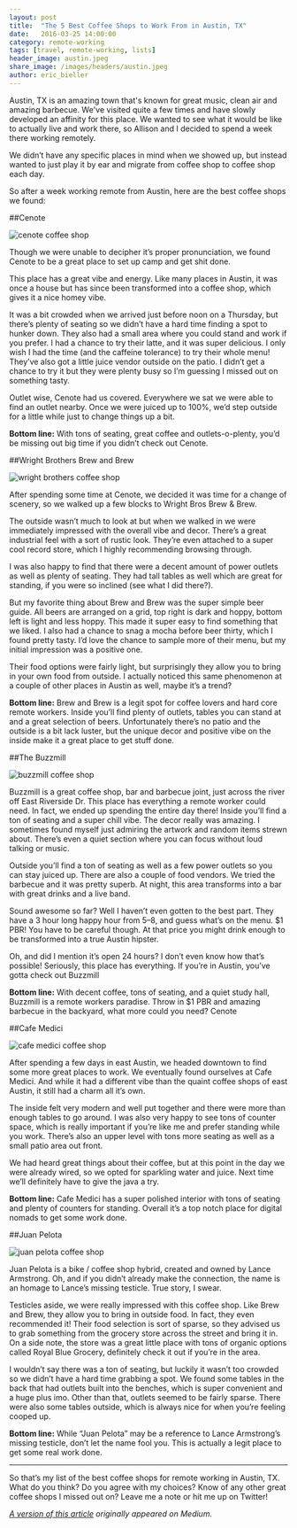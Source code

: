 ```yaml
---
layout: post
title:  "The 5 Best Coffee Shops to Work From in Austin, TX"
date:   2016-03-25 14:00:00
category: remote-working
tags: [travel, remote-working, lists]
header_image: austin.jpeg
share_image: /images/headers/austin.jpeg
author: eric_bieller
---
```


Austin, TX is an amazing town that's known for great music, clean air and amazing barbecue. We've visited quite a few times and have slowly developed an affinity for this place. We wanted to see what it would be like to actually live and work there, so Allison and I decided to spend a week there working remotely.

We didn’t have any specific places in mind when we showed up, but instead wanted to just play it by ear and migrate from coffee shop to coffee shop each day.

So after a week working remote from Austin, here are the best coffee shops we found:

##Cenote

![cenote coffee shop](/images/uploads/cenote.jpeg)

Though we were unable to decipher it’s proper pronunciation, we found Cenote to be a great place to set up camp and get shit done.

This place has a great vibe and energy. Like many places in Austin, it was once a house but has since been transformed into a coffee shop, which gives it a nice homey vibe.

It was a bit crowded when we arrived just before noon on a Thursday, but there’s plenty of seating so we didn’t have a hard time finding a spot to hunker down. They also had a small area where you could stand and work if you prefer.
I had a chance to try their latte, and it was super delicious. I only wish I had the time (and the caffeine tolerance) to try their whole menu! They’ve also got a little juice vendor outside on the patio. I didn’t get a chance to try it but they were plenty busy so I’m guessing I missed out on something tasty.

Outlet wise, Cenote had us covered. Everywhere we sat we were able to find an outlet nearby. Once we were juiced up to 100%, we’d step outside for a little while just to change things up a bit.

**Bottom line:** With tons of seating, great coffee and outlets-o-plenty, you’d be missing out big time if you didn’t check out Cenote.

##Wright Brothers Brew and Brew

![wright brothers coffee shop](/images/uploads/wright-brothers.jpeg)

After spending some time at Cenote, we decided it was time for a change of scenery, so we walked up a few blocks to Wright Bros Brew & Brew.

The outside wasn’t much to look at but when we walked in we were immediately impressed with the overall vibe and decor. There’s a great industrial feel with a sort of rustic look. They’re even attached to a super cool record store, which I highly recommending browsing through.

I was also happy to find that there were a decent amount of power outlets as well as plenty of seating. They had tall tables as well which are great for standing, if you were so inclined (see what I did there?).

But my favorite thing about Brew and Brew was the super simple beer guide. All beers are arranged on a grid, top right is dark and hoppy, bottom left is light and less hoppy. This made it super easy to find something that we liked.
I also had a chance to snag a mocha before beer thirty, which I found pretty tasty. I’d love the chance to sample more of their menu, but my initial impression was a positive one.

Their food options were fairly light, but surprisingly they allow you to bring in your own food from outside. I actually noticed this same phenomenon at a couple of other places in Austin as well, maybe it’s a trend?

**Bottom line:** Brew and Brew is a legit spot for coffee lovers and hard core remote workers. Inside you’ll find plenty of outlets, tables you can stand at and a great selection of beers. Unfortunately there’s no patio and the outside is a bit lack luster, but the unique decor and positive vibe on the inside make it a great place to get stuff done.

##The Buzzmill

![buzzmill coffee shop](/images/uploads/buzzmill.jpeg)

Buzzmill is a great coffee shop, bar and barbecue joint, just across the river off East Riverside Dr. This place has everything a remote worker could need. In fact, we ended up spending the entire day there!
Inside you’ll find a ton of seating and a super chill vibe. The decor really was amazing. I sometimes found myself just admiring the artwork and random items strewn about. There’s even a quiet section where you can focus without loud talking or music.

Outside you’ll find a ton of seating as well as a few power outlets so you can stay juiced up. There are also a couple of food vendors. We tried the barbecue and it was pretty superb. At night, this area transforms into a bar with great drinks and a live band.

Sound awesome so far? Well I haven’t even gotten to the best part. They have a 3 hour long happy hour from 5–8, and guess what’s on the menu. $1 PBR! You have to be careful though. At that price you might drink enough to be transformed into a true Austin hipster.

Oh, and did I mention it’s open 24 hours? I don’t even know how that’s possible! Seriously, this place has everything. If you’re in Austin, you’ve gotta check out Buzzmill

**Bottom line:** With decent coffee, tons of seating, and a quiet study hall, Buzzmill is a remote workers paradise. Throw in $1 PBR and amazing barbecue in the backyard, what more could you need?
Cenote

##Cafe Medici

![cafe medici coffee shop](/images/uploads/medici.jpeg)

After spending a few days in east Austin, we headed downtown to find some more great places to work. We eventually found ourselves at Cafe Medici. And while it had a different vibe than the quaint coffee shops of east Austin, it still had a charm all it’s own.

The inside felt very modern and well put together and there were more than enough tables to go around. I was also very happy to see tons of counter space, which is really important if you’re like me and prefer standing while you work. There’s also an upper level with tons more seating as well as a small patio area out front.

We had heard great things about their coffee, but at this point in the day we were already wired, so we opted for sparkling water and juice. Next time we’ll definitely have to give the java a try.

**Bottom line:** Cafe Medici has a super polished interior with tons of seating and plenty of counters for standing. Overall it’s a top notch place for digital nomads to get some work done.

##Juan Pelota

![juan pelota coffee shop](/images/uploads/juan.jpeg)

Juan Pelota is a bike / coffee shop hybrid, created and owned by Lance Armstrong. Oh, and if you didn’t already make the connection, the name is an homage to Lance’s missing testicle. True story, I swear.

Testicles aside, we were really impressed with this coffee shop. Like Brew and Brew, they allow you to bring in outside food. In fact, they even recommended it! Their food selection is sort of sparse, so they advised us to grab something from the grocery store across the street and bring it in. On a side note, the store was a great little place with tons of organic options called Royal Blue Grocery, definitely check it out if you’re in the area.

I wouldn’t say there was a ton of seating, but luckily it wasn’t too crowded so we didn’t have a hard time grabbing a spot. We found some tables in the back that had outlets built into the benches, which is super convenient and a huge plus imo. Other than that, outlets seemed to be fairly sparse. There were also some tables outside, which is always nice for when you’re feeling cooped up.

**Bottom line:** While “Juan Pelota” may be a reference to Lance Armstrong’s missing testicle, don’t let the name fool you. This is actually a legit place to get some real work done.

---

So that’s my list of the best coffee shops for remote working in Austin, TX. What do you think? Do you agree with my choices? Know of any other great coffee shops I missed out on? Leave me a note or hit me up on Twitter!

*[A version of this article](https://medium.com/@ericbieller/the-5-best-coffee-shops-to-work-remotely-from-in-austin-tx-c1cd235c60e0#.46mn8lg2b) originally appeared on Medium.*
